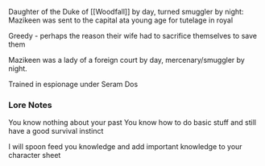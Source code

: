 Daughter of the Duke of [[Woodfall]] by day, turned smuggler by night: Mazikeen was sent to the capital ata young age for tutelage in royal 

Greedy - perhaps the reason their wife had to sacrifice themselves to save them

Mazikeen was a lady of a foreign court by day, mercenary/smuggler by night.

Trained in espionage under Seram Dos


### Lore Notes

You know nothing about your past
You know how to do basic stuff and still have a good survival instinct


I will spoon feed you knowledge and add important knowledge to your character sheet